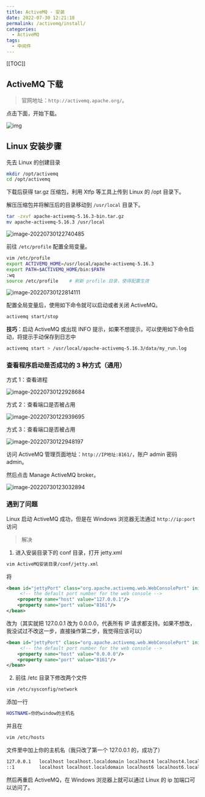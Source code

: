 ```yaml
---
title: ActiveMQ - 安装
date: 2022-07-30 12:21:18
permalink: /activemq/install/
categories:
  - ActiveMQ
tags: 
  - 中间件
---
```


[[TOC]]



## ActiveMQ 下载

> 官网地址：`http://activemq.apache.org/`。

点击下面，开始下载。

![img](https://cdn.staticaly.com/gh/Kele-Bingtang/static@master/img/ActiveMQ/20220730122253.jpg)

## Linux 安装步骤

先去 Linux 的创建目录

```sh
mkdir /opt/activemq
cd /opt/activemq
```

下载后获得 tar.gz 压缩包，利用 Xtfp 等工具上传到 Linux 的 /opt 目录下。

解压压缩包并将解压后的目录移动到 `/usr/local` 目录下。

```sh
tar -zxvf apache-activemq-5.16.3-bin.tar.gz
mv apache-activemq-5.16.3 /usr/local
```

![image-20220730122740485](https://cdn.staticaly.com/gh/Kele-Bingtang/static@master/img/ActiveMQ/20220730122743.png)

前往 `/etc/profile` 配置全局变量。

```sh
vim /etc/profile
export ACTIVEMQ_HOME=/usr/local/apache-activemq-5.16.3
export PATH=$ACTIVEMQ_HOME/bin:$PATH
:wq
source /etc/profile    # 刷新 profile 目录，使得配置生效
```

![image-20220730122814111](https://cdn.staticaly.com/gh/Kele-Bingtang/static@master/img/ActiveMQ/20220730122815.png)

配置全局变量后，使用如下命令就可以启动或者关闭 ActiveMQ。

```sh
activemq start/stop
```

**技巧**：启动 ActiveMQ 或出现 INFO 提示，如果不想提示，可以使用如下命令启动，将提示手动保存到日志中

```sh
activemq start > /usr/local/apache-activemq-5.16.3/data/my_run.log
```

### 查看程序启动是否成功的 3 种方式（通用）

方式 1：查看进程

![image-20220730122928684](https://cdn.staticaly.com/gh/Kele-Bingtang/static@master/img/ActiveMQ/20220730122929.png)

方式 2：查看端口是否被占用

![image-20220730122939695](https://cdn.staticaly.com/gh/Kele-Bingtang/static@master/img/ActiveMQ/20220730122940.png)

方式 3：查看端口是否被占用

![image-20220730122948197](https://cdn.staticaly.com/gh/Kele-Bingtang/static@master/img/ActiveMQ/20220730122948.png)

访问 ActiveMQ 管理页面地址：`http://IP地址:8161/`，账户 admin 密码 admin。

然后点击 Manage ActiveMQ broker。

![image-20220730123032894](https://cdn.staticaly.com/gh/Kele-Bingtang/static@master/img/ActiveMQ/20220730123033.png)

### 遇到了问题

Linux 启动 ActiveMQ 成功，但是在 Windows 浏览器无法通过 `http://ip:port` 访问

> 解决

1. 进入安装目录下的 conf 目录，打开 jetty.xml

```sh
vim ActiveMQ安装目录/conf/jetty.xml
```

将

```xml
<bean id="jettyPort" class="org.apache.activemq.web.WebConsolePort" init-method="start">
     <!-- the default port number for the web console -->
    <property name="host" value="127.0.0.1"/>
    <property name="port" value="8161"/>
</bean>
```

改为（其实就把 127.0.0.1 改为 0.0.0.0，代表所有 IP 请求都支持。如果不想改，我没试过不改这一步，直接操作第二步，我觉得应该可以）

```xml
<bean id="jettyPort" class="org.apache.activemq.web.WebConsolePort" init-method="start">
     <!-- the default port number for the web console -->
    <property name="host" value="0.0.0.0"/>
    <property name="port" value="8161"/>
</bean>
```

2. 前往 /etc 目录下修改两个文件

```sh
vim /etc/sysconfig/network
```

添加一行

```sh
HOSTNAME=你的window的主机名
```

并且在

```sh
vim /etc/hosts
```

文件里中加上你的主机名（我只改了第一个 127.0.0.1 的，成功了）

```sh
127.0.0.1   localhost localhost.localdomain localhost4 localhost4.localdomain4 你的window的主机名
::1         localhost localhost.localdomain localhost6 localhost6.localdomain6 你的window的主机名
```

然后再重启 ActiveMQ，在 Windows 浏览器上就可以通过 Linux 的 ip 加端口可以访问了。
